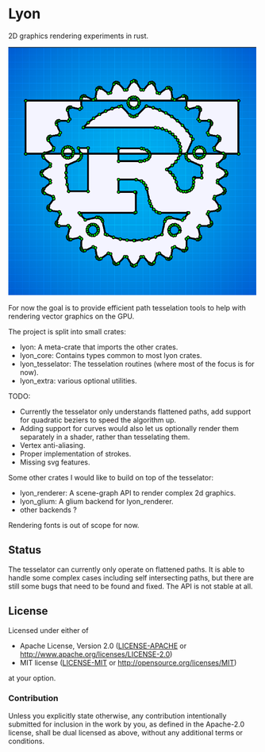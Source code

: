 # Lyon
2D graphics rendering experiments in rust.

<img src="assets/screenshot.png" width=500 height=500 alt="Screenshot of the Rust logo (svg) tesselated">

For now the goal is to provide efficient path tesselation tools to help with rendering vector graphics on the GPU.

The project is split into small crates:
* lyon: A meta-crate that imports the other crates.
* lyon_core: Contains types common to most lyon crates.
* lyon_tesselator: The tesselation routines (where most of the focus is for now).
* lyon_extra: various optional utilities.

TODO:
* Currently the tesselator only understands flattened paths, add support for quadratic beziers to speed the algorithm up.
* Adding support for curves would also let us optionally render them separately in a shader, rather than tesselating them.
* Vertex anti-aliasing.
* Proper implementation of strokes.
* Missing svg features.

Some other crates I would like to build on top of the tesselator:
* lyon_renderer: A scene-graph API to render complex 2d graphics.
* lyon_glium: A glium backend for lyon_renderer.
* other backends ?

Rendering fonts is out of scope for now.

## Status

The tesselator can currently only operate on flattened paths. It is able to handle some complex cases including self intersecting paths, but there are still some bugs that need to be found and fixed. The API is not stable at all.

## License

Licensed under either of

 * Apache License, Version 2.0 ([LICENSE-APACHE](LICENSE-APACHE) or http://www.apache.org/licenses/LICENSE-2.0)
 * MIT license ([LICENSE-MIT](LICENSE-MIT) or http://opensource.org/licenses/MIT)

at your option.

### Contribution

Unless you explicitly state otherwise, any contribution intentionally submitted for inclusion in the work by you, as defined in the Apache-2.0 license, shall be dual licensed as above, without any additional terms or conditions.

